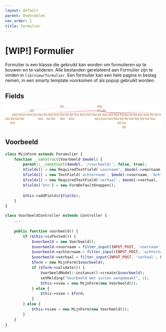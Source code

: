 ```yaml
---
layout: default
parent: Onderdelen
nav_order: 1
title: Formulier
---
```


# [WIP!] Formulier

Formulier is een klasse die gebruikt kan worden om formulieren op te bouwen en te valideren. Alle bestanden gerelateerd aan Formulier zijn te vinden in `lib/view/formulier`. Een formulier kan een hele pagina in beslag nemen, in een smarty template voorkomen of als popup gebruikt worden.

## Fields

![FormField Uml](./formfield.png)

## Voorbeeld

```PHP
class MijnForm extends Forumulier {
    function __construct(Voorbeeld $model) {
        parent::__construct($model, '/voorbeeld/', false, true);
        $fields[] = new RequiredTextField('voornaam', $model->voornaam, 'Voornaam');
        $fields[] = new TextField('achternaam', $model->voornaam, 'Achternaam');
        $fields[] = new RequiredTextField('verhaal', $model->verhaal, 'Verhaal');
        $fields['btn'] = new FormDefaultKnoppen();

        $this->addFields($fields);
    }
}
```

```PHP
class VoorbeeldController extends Controller {
    ...

    public function voorbeeld() {
        if ($this->isPosted()) {
            $voorbeeld = new Voorbeeld();
            $voorbeeld->voornaam = filter_input(INPUT_POST, 'voornaam', FILTER_SANITIZE_STRING);
            $voorbeeld->achternaam = filter_input(INPUT_POST, 'achternaam', FILTER_SANITIZE_STRING);
            $voorbeeld->verhaal = filter_input(INPUT_POST, 'verhaal', FILTER_SANITIZE_STRING);
            $form = new MijnForm($voorbeeld);
            if ($form->validate()) {
                VoorbeeldModel::instance()->create($voorbeeld);
                setMelding("Voorbeeld met succes aangemaakt", 1);
                $this->view = new MijnForm(new Voorbeeld());
            } else {
                $this->view = $form;
            }
        } else {
            $this->view = new MijnForm(new Voorbeeld());
        }
    }
}
```
